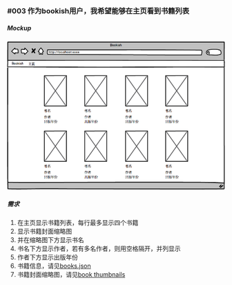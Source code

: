 ### #003 作为bookish用户，我希望能够在主页看到书籍列表


##### Mockup
![书籍列表](images/Application-before-login-v1.png)

##### 需求
1. 在主页显示书籍列表，每行最多显示四个书籍
2. 显示书籍封面缩略图
3. 并在缩略图下方显示书名
4. 书名下方显示作者，若有多名作者，则用空格隔开，并列显示
5. 作者下方显示出版年份
6. 书籍信息，请见[books.json](books/books.json)
7. 书籍封面缩略图，请见[book thumbnails](books/images/thumbnails)
